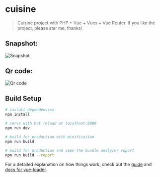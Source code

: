 # cuisine

> Cuisine project with PHP + Vue + Vuex + Vue Router. If you like the project, please star me, thanks!


## Snapshot:
![Snapshot](https://github.com/51fe/vue-cuisine/blob/master/assets/img/snapshot.jpg?raw=true)

## Qr code:
![Qr code](https://github.com/51fe/vue-cuisine/blob/master/assets/img/qr-code.png?raw=true)


## Build Setup

``` bash
# install dependencies
npm install

# serve with hot reload at localhost:8080
npm run dev

# build for production with minification
npm run build

# build for production and view the bundle analyzer report
npm run build --report
```

For a detailed explanation on how things work, check out the [guide](http://vuejs-templates.github.io/webpack/) and [docs for vue-loader](http://vuejs.github.io/vue-loader).

